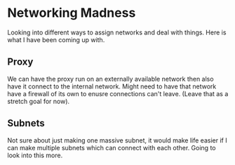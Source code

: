 # Networking Madness
Looking into different ways to assign networks and deal with things. Here is what I have been coming up with.

## Proxy
We can have the proxy run on an externally available network then also have it connect to the internal network. Might need to have that network have a firewall of its own to enusre connections can't leave. (Leave that as a stretch goal for now).

## Subnets
Not sure about just making one massive subnet, it would make life easier if I can make multiple subnets which can connect with each other. Going to look into this more.
